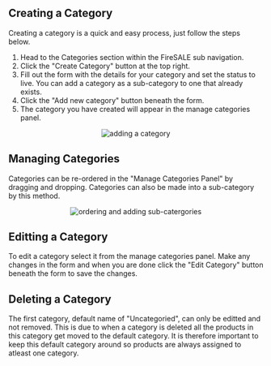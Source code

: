 ## Creating a Category

Creating a category is a quick and easy process, just follow the steps below.

1. Head to the Categories section within the FireSALE sub navigation.
2. Click the "Create Category" button at the top right.
3. Fill out the form with the details for your category and set the status to live. You can add a category as a sub-category to one that already exists.
4. Click the "Add new category" button beneath the form.
5. The category you have created will appear in the manage categories panel.

<center><img src="/addons/shared_addons/modules/documentation/docs/img/categories-01.png" alt="adding a category" /></center>

## Managing Categories

Categories can be re-ordered in the "Manage Categories Panel" by dragging and dropping. Categories can also be made into a sub-category by this method.

<center><img src="/addons/shared_addons/modules/documentation/docs/img/categories-02.png" alt="ordering and adding sub-catergories" /></center>

## Editting a Category

To edit a category select it from the manage categories panel. Make any changes in the form and when you are done click the "Edit Category" button beneath the form to save the changes.

## Deleting a Category

The first category, default name of "Uncategoried", can only be editted and not removed. This is due to when a category is deleted all the products in this category get moved to the default category. It is therefore important to keep this default category around so products are always assigned to atleast one category.